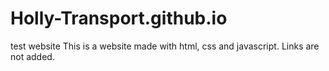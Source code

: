 # Holly-Transport.github.io
test website
This  is a website made with html, css and javascript.
Links are not added.
